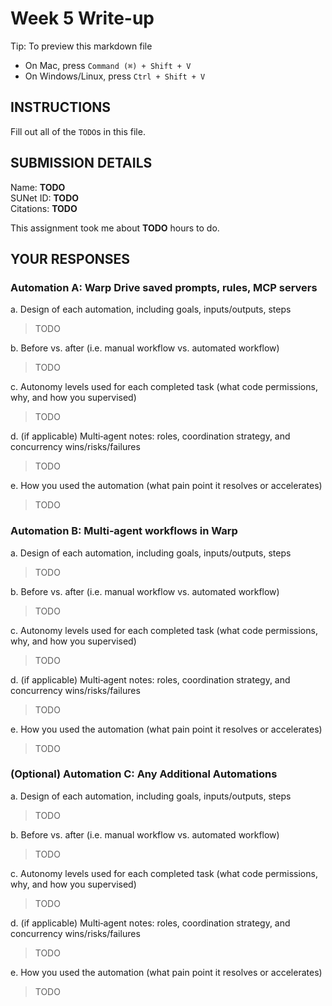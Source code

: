 # Week 5 Write-up
Tip: To preview this markdown file
- On Mac, press `Command (⌘) + Shift + V`
- On Windows/Linux, press `Ctrl + Shift + V`

## INSTRUCTIONS

Fill out all of the `TODO`s in this file.

## SUBMISSION DETAILS

Name: **TODO** \
SUNet ID: **TODO** \
Citations: **TODO**

This assignment took me about **TODO** hours to do. 


## YOUR RESPONSES
### Automation A: Warp Drive saved prompts, rules, MCP servers

a. Design of each automation, including goals, inputs/outputs, steps
> TODO

b. Before vs. after (i.e. manual workflow vs. automated workflow)
> TODO

c. Autonomy levels used for each completed task (what code permissions, why, and how you supervised)
> TODO

d. (if applicable) Multi‑agent notes: roles, coordination strategy, and concurrency wins/risks/failures
> TODO

e. How you used the automation (what pain point it resolves or accelerates)
> TODO



### Automation B: Multi‑agent workflows in Warp 

a. Design of each automation, including goals, inputs/outputs, steps
> TODO

b. Before vs. after (i.e. manual workflow vs. automated workflow)
> TODO

c. Autonomy levels used for each completed task (what code permissions, why, and how you supervised)
> TODO

d. (if applicable) Multi‑agent notes: roles, coordination strategy, and concurrency wins/risks/failures
> TODO

e. How you used the automation (what pain point it resolves or accelerates)
> TODO


### (Optional) Automation C: Any Additional Automations
a. Design of each automation, including goals, inputs/outputs, steps
> TODO

b. Before vs. after (i.e. manual workflow vs. automated workflow)
> TODO

c. Autonomy levels used for each completed task (what code permissions, why, and how you supervised)
> TODO

d. (if applicable) Multi‑agent notes: roles, coordination strategy, and concurrency wins/risks/failures
> TODO

e. How you used the automation (what pain point it resolves or accelerates)
> TODO


